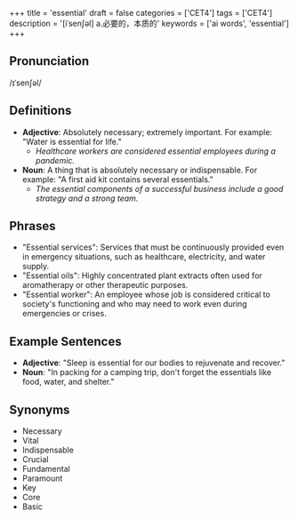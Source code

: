 +++
title = 'essential'
draft = false
categories = ['CET4']
tags = ['CET4']
description = '[iˈsen∫əl] a.必要的，本质的'
keywords = ['ai words', 'essential']
+++

## Pronunciation
/ɪˈsenʃəl/

## Definitions
- **Adjective**: Absolutely necessary; extremely important. For example: "Water is essential for life."
  - _Healthcare workers are considered essential employees during a pandemic._
- **Noun**: A thing that is absolutely necessary or indispensable. For example: "A first aid kit contains several essentials."
  - _The essential components of a successful business include a good strategy and a strong team._

## Phrases
- "Essential services": Services that must be continuously provided even in emergency situations, such as healthcare, electricity, and water supply.
- "Essential oils": Highly concentrated plant extracts often used for aromatherapy or other therapeutic purposes.
- "Essential worker": An employee whose job is considered critical to society's functioning and who may need to work even during emergencies or crises.

## Example Sentences
- **Adjective**: "Sleep is essential for our bodies to rejuvenate and recover."
- **Noun**: "In packing for a camping trip, don't forget the essentials like food, water, and shelter."

## Synonyms
- Necessary
- Vital
- Indispensable
- Crucial
- Fundamental
- Paramount
- Key
- Core
- Basic
